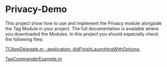 # Privacy-Demo

This project show how to use and implement the Privacy module alongside the Tag Module in your project. The full documentation is available where you downloaded the Modules.
In this project you should especially check the following files:

[TCAppDelegate.m : application: didFinishLaunchingWithOptions:](TCDemo/TCDemo/TCAppDelegate.m)

[TagCommanderExample.m](TCDemo/TCDemo/TagCommanderExample.m)
